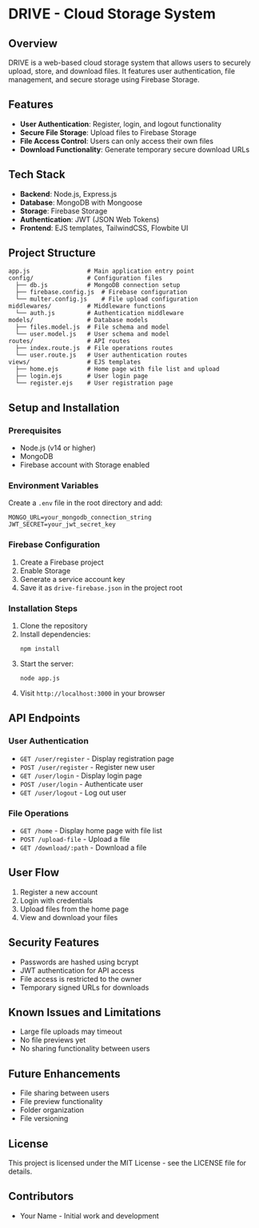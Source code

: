 # DRIVE - Cloud Storage System

## Overview
DRIVE is a web-based cloud storage system that allows users to securely upload, store, and download files. It features user authentication, file management, and secure storage using Firebase Storage.

## Features
- **User Authentication**: Register, login, and logout functionality
- **Secure File Storage**: Upload files to Firebase Storage
- **File Access Control**: Users can only access their own files
- **Download Functionality**: Generate temporary secure download URLs

## Tech Stack
- **Backend**: Node.js, Express.js
- **Database**: MongoDB with Mongoose
- **Storage**: Firebase Storage
- **Authentication**: JWT (JSON Web Tokens)
- **Frontend**: EJS templates, TailwindCSS, Flowbite UI

## Project Structure
```
app.js                # Main application entry point
config/               # Configuration files
  ├── db.js           # MongoDB connection setup
  ├── firebase.config.js  # Firebase configuration
  └── multer.config.js    # File upload configuration
middlewares/          # Middleware functions
  └── auth.js         # Authentication middleware
models/               # Database models
  ├── files.model.js  # File schema and model
  └── user.model.js   # User schema and model
routes/               # API routes
  ├── index.route.js  # File operations routes
  └── user.route.js   # User authentication routes
views/                # EJS templates
  ├── home.ejs        # Home page with file list and upload
  ├── login.ejs       # User login page
  └── register.ejs    # User registration page
```

## Setup and Installation

### Prerequisites
- Node.js (v14 or higher)
- MongoDB
- Firebase account with Storage enabled

### Environment Variables
Create a `.env` file in the root directory and add:
```
MONGO_URL=your_mongodb_connection_string
JWT_SECRET=your_jwt_secret_key
```

### Firebase Configuration
1. Create a Firebase project
2. Enable Storage
3. Generate a service account key
4. Save it as `drive-firebase.json` in the project root

### Installation Steps
1. Clone the repository
2. Install dependencies:
   ```
   npm install
   ```
3. Start the server:
   ```
   node app.js
   ```
4. Visit `http://localhost:3000` in your browser

## API Endpoints

### User Authentication
- `GET /user/register` - Display registration page
- `POST /user/register` - Register new user
- `GET /user/login` - Display login page
- `POST /user/login` - Authenticate user
- `GET /user/logout` - Log out user

### File Operations
- `GET /home` - Display home page with file list
- `POST /upload-file` - Upload a file
- `GET /download/:path` - Download a file

## User Flow
1. Register a new account
2. Login with credentials
3. Upload files from the home page
4. View and download your files

## Security Features
- Passwords are hashed using bcrypt
- JWT authentication for API access
- File access is restricted to the owner
- Temporary signed URLs for downloads

## Known Issues and Limitations
- Large file uploads may timeout
- No file previews yet
- No sharing functionality between users

## Future Enhancements
- File sharing between users
- File preview functionality
- Folder organization
- File versioning

## License
This project is licensed under the MIT License - see the LICENSE file for details.

## Contributors
- Your Name - Initial work and development
